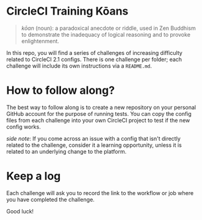 # CircleCI Training Kōans 

> _kōan_ (noun): a paradoxical anecdote or riddle, used in Zen Buddhism to demonstrate the inadequacy of logical reasoning and to provoke enlightenment.

In this repo, you will find a series of challenges of increasing difficulty related to CircleCI 2.1 configs. There is one challenge per folder; each challenge will include its own instructions via a `README.md`.

# How to follow along?

The best way to follow along is to create a new repository on your personal GitHub account for the purpose of running tests. You can copy the config files from each challenge into your own CircleCI project to test if the new config works.

_side note_: If you come across an issue with a config that isn't directly related to the challenge, consider it a learning opportunity, unless it is related to an underlying change to the platform.

# Keep a log

Each challenge will ask you to record the link to the workflow or job where you have completed the challenge.

Good luck!
